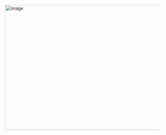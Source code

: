 <img width="940" height="405" alt="image" src="https://github.com/user-attachments/assets/08e5f298-6cdc-4467-b116-3ef49f51dfc8" />


